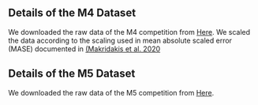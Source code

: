 ## Details of the M4 Dataset
We downloaded the raw data of the M4 competition from [Here](https://github.com/Mcompetitions/M4-methods). We scaled the data according to the scaling used in mean absolute scaled error (MASE) documented in [(Makridakis et al. 2020](https://doi.org/10.1016/j.ijforecast.2019.04.014)

## Details of the M5 Dataset
We downloaded the raw data of the M5 competition from [Here](https://github.com/Mcompetitions/M5-methods). 
